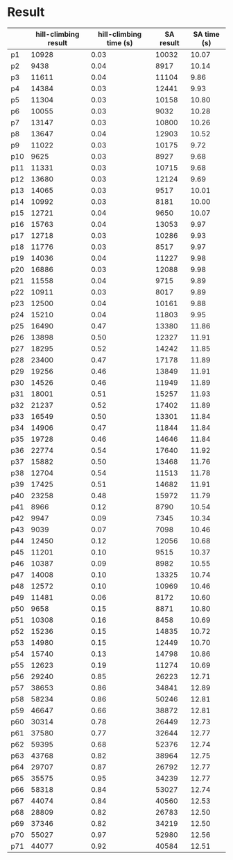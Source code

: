 # Result
||hill-climbing result|hill-climbing time (s)|SA result|SA time (s)|
|-|-|-|-|-|
|p1|10928|0.03|10032|10.07|
|p2|9438|0.04|8917|10.14|
|p3|11611|0.04|11104|9.86|
|p4|14384|0.03|12441|9.93|
|p5|11304|0.03|10158|10.80|
|p6|10055|0.03|9032|10.28|
|p7|13147|0.03|10800|10.26|
|p8|13647|0.04|12903|10.52|
|p9|11022|0.03|10175|9.72|
|p10|9625|0.03|8927|9.68|
|p11|11331|0.03|10715|9.68|
|p12|13680|0.03|12124|9.69|
|p13|14065|0.03|9517|10.01|
|p14|10992|0.03|8181|10.00|
|p15|12721|0.04|9650|10.07|
|p16|15763|0.04|13053|9.97|
|p17|12718|0.03|10286|9.93|
|p18|11776|0.03|8517|9.97|
|p19|14036|0.04|11227|9.98|
|p20|16886|0.03|12088|9.98|
|p21|11558|0.04|9715|9.89|
|p22|10911|0.03|8017|9.89|
|p23|12500|0.04|10161|9.88|
|p24|15210|0.04|11803|9.95|
|p25|16490|0.47|13380|11.86|
|p26|13898|0.50|12327|11.91|
|p27|18295|0.52|14242|11.85|
|p28|23400|0.47|17178|11.89|
|p29|19256|0.46|13849|11.91|
|p30|14526|0.46|11949|11.89|
|p31|18001|0.51|15257|11.93|
|p32|21237|0.52|17402|11.89|
|p33|16549|0.50|13301|11.84|
|p34|14906|0.47|11844|11.84|
|p35|19728|0.46|14646|11.84|
|p36|22774|0.54|17640|11.92|
|p37|15882|0.50|13468|11.76|
|p38|12704|0.54|11513|11.78|
|p39|17425|0.51|14682|11.91|
|p40|23258|0.48|15972|11.79|
|p41|8966|0.12|8790|10.54|
|p42|9947|0.09|7345|10.34|
|p43|9039|0.07|7098|10.46|
|p44|12450|0.12|12056|10.68|
|p45|11201|0.10|9515|10.37|
|p46|10387|0.09|8982|10.55|
|p47|14008|0.10|13325|10.74|
|p48|12572|0.10|10969|10.46|
|p49|11481|0.06|8172|10.60|
|p50|9658|0.15|8871|10.80|
|p51|10308|0.16|8458|10.69|
|p52|15236|0.15|14835|10.72|
|p53|14980|0.15|12449|10.70|
|p54|15740|0.13|14798|10.86|
|p55|12623|0.19|11274|10.69|
|p56|29240|0.85|26223|12.71|
|p57|38653|0.86|34841|12.89|
|p58|58234|0.86|50246|12.81|
|p59|46647|0.66|38872|12.81|
|p60|30314|0.78|26449|12.73|
|p61|37580|0.77|32644|12.77|
|p62|59395|0.68|52376|12.74|
|p63|43768|0.82|38964|12.75|
|p64|29707|0.87|26792|12.77|
|p65|35575|0.95|34239|12.77|
|p66|58318|0.84|53027|12.74|
|p67|44074|0.84|40560|12.53|
|p68|28809|0.82|26783|12.50|
|p69|37346|0.82|34219|12.50|
|p70|55027|0.97|52980|12.56|
|p71|44077|0.92|40584|12.51|